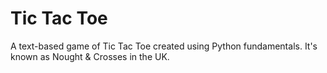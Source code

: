 # Tic Tac Toe

A text-based game of Tic Tac Toe created using Python fundamentals. It's known as Nought & Crosses in the UK.

